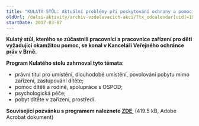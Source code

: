 ```yaml
---
title: "KULATÝ STŮL: Aktuální problémy při poskytování ochrany a pomoci dětem v zařízeních pro děti vyžadující okamžitou pomoc"
oldUrl: /dalsi-aktivity/archiv-vzdelavacich-akci/?tx_odcalendar[uid]=190&cHash=15de6818fff57f6e71c364b40fe7f802
startDate: 2017-03-07
---
```


<p><strong>Kulatý stůl, kterého se zúčastnili pracovníci a pracovnice zařízení pro děti vyžadující okamžitou pomoc, se konal v Kanceláři Veřejného ochránce práv v Brně.</strong> </p>
<p><strong>Program Kulatého stolu zahrnoval tyto témata:</strong> </p><ul><li>právní titul pro umístění, dlouhodobé umístění, povolování pobytu mimo zařízení, zastupování dítěte;</li><li>pomoc dítěti a rodině, spolupráce s OSPOD;</li><li>psychologická péče;</li><li>pobyt dítěte v zařízení, prostředí.</li></ul><strong>Související pozvánku s programem naleznete </strong><a href="/uploads-import/projekt_ESF/00_2017_SEMINARE/ARCHIV_2017/Kulate_stoly_archiv/03_07_Aktualni_problemy_pri_poskytovani_ochrany_a_pomoci_detem_v_ZDVOP_pozvanka.pdf" target="_blank"><strong>ZDE </strong></a> (419.5 kB, Adobe Acrobat dokument)<p></p>
